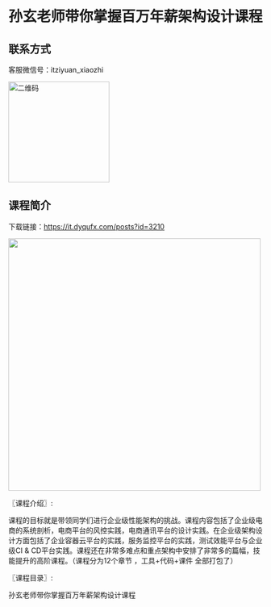 # 孙玄老师带你掌握百万年薪架构设计课程

## 联系方式

客服微信号：itziyuan_xiaozhi

<img src="https://ziyuanyun.oss-cn-guangzhou.aliyuncs.com/common/20240614073449/666b82192834a.jpg" width="200" height="200" alt="二维码">

## 课程简介

下载链接：https://it.dyqufx.com/posts?id=3210

<img src="https://ziyuanyun.oss-cn-guangzhou.aliyuncs.com/yun/20240515185045/66449385f07c2.jpg" width="500" alt="">

  〖课程介绍〗:

 课程的目标就是带领同学们进行企业级性能架构的挑战。课程内容包括了企业级电商的系统剖析，电商平台的风控实践，电商通讯平台的设计实践。在企业级架构设计方面包括了企业容器云平台的实践，服务监控平台的实践，测试效能平台与企业级CI &amp; CD平台实践。课程还在非常多难点和重点架构中安排了非常多的篇幅，技能提升的高阶课程。（课程分为12个章节 ，工具+代码+课件 全部打包了）

 〖课程目录〗:

 孙玄老师带你掌握百万年薪架构设计课程



  